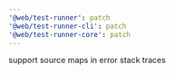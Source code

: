 ```yaml
---
'@web/test-runner': patch
'@web/test-runner-cli': patch
'@web/test-runner-core': patch
---
```


support source maps in error stack traces
